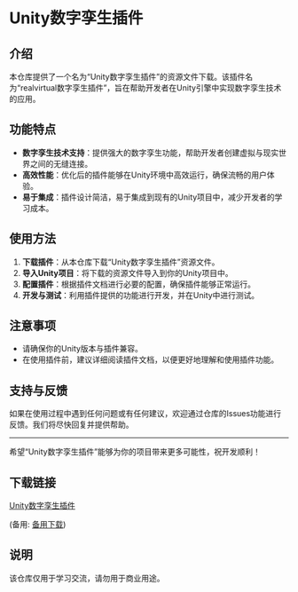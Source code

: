 # Unity数字孪生插件

## 介绍

本仓库提供了一个名为“Unity数字孪生插件”的资源文件下载。该插件名为“realvirtual数字孪生插件”，旨在帮助开发者在Unity引擎中实现数字孪生技术的应用。

## 功能特点

- **数字孪生技术支持**：提供强大的数字孪生功能，帮助开发者创建虚拟与现实世界之间的无缝连接。
- **高效性能**：优化后的插件能够在Unity环境中高效运行，确保流畅的用户体验。
- **易于集成**：插件设计简洁，易于集成到现有的Unity项目中，减少开发者的学习成本。

## 使用方法

1. **下载插件**：从本仓库下载“Unity数字孪生插件”资源文件。
2. **导入Unity项目**：将下载的资源文件导入到你的Unity项目中。
3. **配置插件**：根据插件文档进行必要的配置，确保插件能够正常运行。
4. **开发与测试**：利用插件提供的功能进行开发，并在Unity中进行测试。

## 注意事项

- 请确保你的Unity版本与插件兼容。
- 在使用插件前，建议详细阅读插件文档，以便更好地理解和使用插件功能。

## 支持与反馈

如果在使用过程中遇到任何问题或有任何建议，欢迎通过仓库的Issues功能进行反馈。我们将尽快回复并提供帮助。

---

希望“Unity数字孪生插件”能够为你的项目带来更多可能性，祝开发顺利！

## 下载链接
[Unity数字孪生插件](https://pan.quark.cn/s/a06280bdec64) 

(备用: [备用下载](https://pan.baidu.com/s/1AIEYKA2W3Xu01w2sLkfe-Q?pwd=1234))

## 说明

该仓库仅用于学习交流，请勿用于商业用途。
